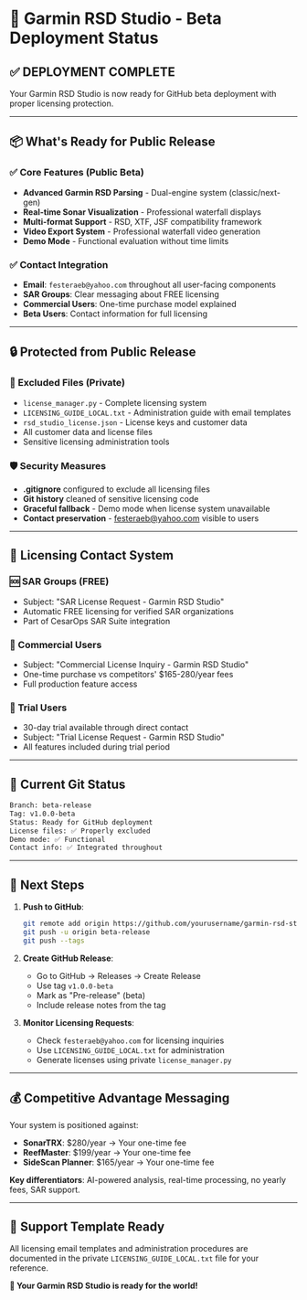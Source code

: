 # 🚀 Garmin RSD Studio - Beta Deployment Status

## ✅ **DEPLOYMENT COMPLETE**

Your Garmin RSD Studio is now ready for GitHub beta deployment with proper licensing protection.

---

## 📦 **What's Ready for Public Release**

### ✅ Core Features (Public Beta)
- **Advanced Garmin RSD Parsing** - Dual-engine system (classic/next-gen)
- **Real-time Sonar Visualization** - Professional waterfall displays
- **Multi-format Support** - RSD, XTF, JSF compatibility framework
- **Video Export System** - Professional waterfall video generation
- **Demo Mode** - Functional evaluation without time limits

### ✅ Contact Integration
- **Email**: `festeraeb@yahoo.com` throughout all user-facing components
- **SAR Groups**: Clear messaging about FREE licensing
- **Commercial Users**: One-time purchase model explained
- **Beta Users**: Contact information for full licensing

---

## 🔒 **Protected from Public Release**

### 🚫 Excluded Files (Private)
- `license_manager.py` - Complete licensing system
- `LICENSING_GUIDE_LOCAL.txt` - Administration guide with email templates
- `rsd_studio_license.json` - License keys and customer data
- All customer data and license files
- Sensitive licensing administration tools

### 🛡️ Security Measures
- **.gitignore** configured to exclude all licensing files
- **Git history** cleaned of sensitive licensing code
- **Graceful fallback** - Demo mode when license system unavailable
- **Contact preservation** - festeraeb@yahoo.com visible to users

---

## 📧 **Licensing Contact System**

### 🆘 SAR Groups (FREE)
- Subject: "SAR License Request - Garmin RSD Studio"
- Automatic FREE licensing for verified SAR organizations
- Part of CesarOps SAR Suite integration

### 💼 Commercial Users
- Subject: "Commercial License Inquiry - Garmin RSD Studio" 
- One-time purchase vs competitors' $165-280/year fees
- Full production feature access

### 🔄 Trial Users
- 30-day trial available through direct contact
- Subject: "Trial License Request - Garmin RSD Studio"
- All features included during trial period

---

## 🎯 **Current Git Status**

```bash
Branch: beta-release
Tag: v1.0.0-beta
Status: Ready for GitHub deployment
License files: ✅ Properly excluded
Demo mode: ✅ Functional
Contact info: ✅ Integrated throughout
```

---

## 🚀 **Next Steps**

1. **Push to GitHub**:
   ```bash
   git remote add origin https://github.com/yourusername/garmin-rsd-studio.git
   git push -u origin beta-release
   git push --tags
   ```

2. **Create GitHub Release**:
   - Go to GitHub → Releases → Create Release
   - Use tag `v1.0.0-beta`
   - Mark as "Pre-release" (beta)
   - Include release notes from the tag

3. **Monitor Licensing Requests**:
   - Check `festeraeb@yahoo.com` for licensing inquiries
   - Use `LICENSING_GUIDE_LOCAL.txt` for administration
   - Generate licenses using private `license_manager.py`

---

## 💰 **Competitive Advantage Messaging**

Your system is positioned against:
- **SonarTRX**: $280/year → Your one-time fee
- **ReefMaster**: $199/year → Your one-time fee  
- **SideScan Planner**: $165/year → Your one-time fee

**Key differentiators**: AI-powered analysis, real-time processing, no yearly fees, SAR support.

---

## 📝 **Support Template Ready**

All licensing email templates and administration procedures are documented in the private `LICENSING_GUIDE_LOCAL.txt` file for your reference.

**🎉 Your Garmin RSD Studio is ready for the world!**